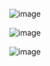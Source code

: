 ![image](https://github.com/Sanffred/Web-Dev/assets/74673985/b79266d6-7f4e-4745-8731-2e1540a1939c)
<br><br>
![image](https://github.com/Sanffred/Web-Dev/assets/74673985/c49d8072-dc9e-4359-a020-4fe20e66d387)
<br><br>
![image](https://github.com/Sanffred/Web-Dev/assets/74673985/5c4e66a4-81cc-44fb-aecd-02c0b7e6fd83)
